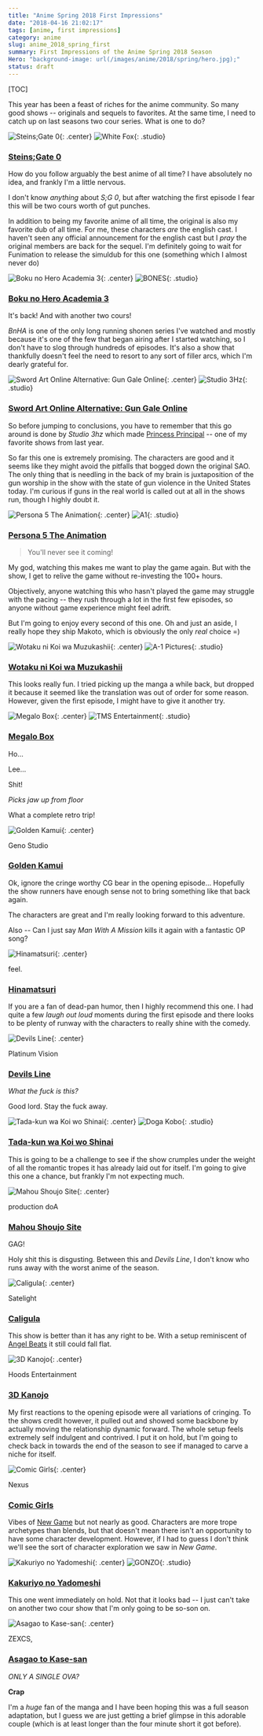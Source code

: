 ```yaml
---
title: "Anime Spring 2018 First Impressions"
date: "2018-04-16 21:02:17"
tags: [anime, first impressions]
category: anime
slug: anime_2018_spring_first
summary: First Impressions of the Anime Spring 2018 Season
Hero: "background-image: url(/images/anime/2018/spring/hero.jpg);"
status: draft
---
```


[TOC]

This year has been a feast of riches for the anime community. So many good shows -- originals and sequels to favorites. At the same time, I need to catch up on last seasons two cour series. What is one to do?



![Steins;Gate 0]({filename}/images/anime/2018/spring/21127-JDu91CY9kHOI.jpg "Steins;Gate 0"){: .center} 
![White Fox]({filename}/images/anime/studios/half/white_fox.png){: .studio}

### [Steins;Gate 0](https://anilist.co/anime/21127)

How do you follow arguably the best anime of all time? I have absolutely no idea, and frankly I'm a little nervous.

I don't know *anything* about *S;G 0*, but after watching the first episode I fear this will be two cours worth of gut punches.

In addition to being my favorite anime of all time, the original is also my favorite dub of all time. For me, these characters *are* the english cast. I haven't seen any official announcement for the english cast but I *pray* the original members are back for the sequel. I'm definitely going to wait for Funimation to release the simuldub for this one (something which I almost never do)



![Boku no Hero Academia 3]({filename}/images/anime/2018/spring/100166-l8ZWtz9oWdXd.jpg "Boku no Hero Academia 3"){: .center} 
![BONES]({filename}/images/anime/studios/half/bones.png){: .studio}

### [Boku no Hero Academia 3](https://anilist.co/anime/100166)

It's back! And with another two cours!

*BnHA* is one of the only long running shonen series I've watched and mostly because it's one of the few that began airing after I started watching, so I don't have to slog through hundreds of episodes. It's also a show that thankfully doesn't feel the need to resort to any sort of filler arcs, which I'm dearly grateful for.



![Sword Art Online Alternative: Gun Gale Online]({filename}/images/anime/2018/spring/100183-v4S2sGAG3A24.jpg "Sword Art Online Alternative: Gun Gale Online"){: .center} 
![Studio 3Hz]({filename}/images/anime/studios/half/studio_3hz.png){: .studio}

### [Sword Art Online Alternative: Gun Gale Online](https://anilist.co/anime/100183)

So before jumping to conclusions, you have to remember that this go around is done by *Studio 3hz* which made [Princess Principal](https://anilist.co/anime/98505/Princess-Principal/) -- one of my favorite shows from last year.

So far this one is extremely promising. The characters are good and it seems like they might avoid the pitfalls that bogged down the original SAO. The only thing that is needling in the back of my brain is juxtaposition of the gun worship in the show with the state of gun violence in the United States today. I'm curious if guns in the real world is called out at all in the shows run, though I highly doubt it.



![Persona 5 The Animation]({filename}/images/anime/2018/spring/99693-aSdObZr9eBC4.jpg "Persona 5 The Animation"){: .center} 
![A1]({filename}/images/anime/studios/half/a1.png){: .studio}

### [Persona 5 The Animation](https://anilist.co/anime/99693)

> You'll never see it coming!

My god, watching this makes me want to play the game again. But with the show, I get to relive the game without re-investing the 100+ hours.

Objectively, anyone watching this who hasn't played the game may struggle with the pacing -- they rush through a lot in the first few episodes, so anyone without game experience might feel adrift.

But I'm going to enjoy every second of this one. Oh and just an aside, I really hope they ship Makoto, which is obviously the only *real* choice =)


![Wotaku ni Koi wa Muzukashii]({filename}/images/anime/2018/spring/99578-JooUZvr8kv6S.jpg "Wotaku ni Koi wa Muzukashii"){: .center} 
![A-1 Pictures]({filename}/images/anime/studios/half/a1.png){: .studio}

### [Wotaku ni Koi wa Muzukashii](https://anilist.co/anime/99578)

This looks really fun. I tried picking up the manga a while back, but dropped it because it seemed like the translation was out of order for some reason. However, given the first episode, I might have to give it another try.



![Megalo Box]({filename}/images/anime/2018/spring/100298-TWXglA9sZtxV.jpg "Megalo Box"){: .center} 
![TMS Entertainment]({filename}/images/anime/studios/half/tms.png){: .studio}

### [Megalo Box](https://anilist.co/anime/100298)

Ho...

Lee...

Shit!

*Picks jaw up from floor*

What a complete retro trip!


![Golden Kamui]({filename}/images/anime/2018/spring/99699-vwSpHdiY2R3L.jpg "Golden Kamui"){: .center} 

<div class="studio">Geno Studio</div>

### [Golden Kamui](https://anilist.co/anime/99699)

Ok, ignore the cringe worthy CG bear in the opening episode... Hopefully the show runners have enough sense not to bring something like that back again.

The characters are great and I'm really looking forward to this adventure.

Also -- Can I just say *Man With A Mission* kills it again with a fantastic OP song?



![Hinamatsuri]({filename}/images/anime/2018/spring/100077-GWWxOmN8WHwe.jpg "Hinamatsuri"){: .center} 

<div class="studio">feel.</div>

### [Hinamatsuri](https://anilist.co/anime/100077)

If you are a fan of dead-pan humor, then I highly recommend this one. I had quite a few *laugh out loud* moments during the first episode and there looks to be plenty of runway with the characters to really shine with the comedy.



![Devils Line]({filename}/images/anime/2018/spring/99531-k0gyWMtCYn2j.jpg "Devils Line"){: .center} 

<div class="studio">Platinum Vision</div>

### [Devils Line](https://anilist.co/anime/99531)

*What the fuck is this?*

Good lord. Stay the fuck away.



![Tada-kun wa Koi wo Shinai]({filename}/images/anime/2018/spring/100179-jDGTOMxtoDkt.jpg "Tada-kun wa Koi wo Shinai"){: .center} 
![Doga Kobo]({filename}/images/anime/studios/half/dogakobo.png){: .studio}

### [Tada-kun wa Koi wo Shinai](https://anilist.co/anime/100179)

This is going to be a challenge to see if the show crumples under the weight of all the romantic tropes it has already laid out for itself. I'm going to give this one a chance, but frankly I'm not expecting much.



![Mahou Shoujo Site]({filename}/images/anime/2018/spring/100010-pL6r0CxkXh2q.jpg "Mahou Shoujo Site"){: .center} 

<div class="studio">production doA</div>

### [Mahou Shoujo Site](https://anilist.co/anime/100010)

GAG!

Holy shit this is disgusting. Between this and *Devils Line*, I don't know who runs away with the worst anime of the season.



![Caligula]({filename}/images/anime/2018/spring/100569-LBfpdDhS4oBE.jpg "Caligula"){: .center} 

<div class="studio">Satelight</div>

### [Caligula](https://anilist.co/anime/100569)

This show is better than it has any right to be. With a setup reminiscent of [Angel Beats](https://anilist.co/anime/6547/Angel-Beats/) it still could fall flat.



![3D Kanojo]({filename}/images/anime/2018/spring/100526-LqDnjcIhDakp.jpg "3D Kanojo"){: .center} 

<div class="studio">Hoods Entertainment</div>

### [3D Kanojo](https://anilist.co/anime/100526)

My first reactions to the opening episode were all variations of cringing. To the shows credit however, it pulled out and showed some backbone by actually moving the relationship dynamic forward. The whole setup feels extremely self indulgent and contrived. I put it on hold, but I'm going to check back in towards the end of the season to see if managed to carve a niche for itself.



![Comic Girls]({filename}/images/anime/2018/spring/99131-DN6yv26YqjBa.jpg "Comic Girls"){: .center} 

<div class="studio">Nexus</div>

### [Comic Girls](https://anilist.co/anime/99131)

Vibes of [New Game](https://anilist.co/anime/21455/New-Game/) but not nearly as good. Characters are more trope archetypes than blends, but that doesn't mean there isn't an opportunity to have some character development. However, if I had to guess I don't think we'll see the sort of character exploration we saw in *New Game*.



![Kakuriyo no Yadomeshi]({filename}/images/anime/2018/spring/100500-39ZWkWQNA5tl.jpg "Kakuriyo no Yadomeshi"){: .center} 
![GONZO]({filename}/images/anime/studios/half/gonzo.png){: .studio}

### [Kakuriyo no Yadomeshi](https://anilist.co/anime/100500)

This one went immediately on hold. Not that it looks bad -- I just can't take on another two cour show that I'm only going to be so-son on.



![Asagao to Kase-san]({filename}/images/anime/2018/spring/99916-BvB7lDcW6eBu.jpg "Asagao to Kase-san"){: .center} 

<div class="studio">ZEXCS, </div>

### [Asagao to Kase-san](https://anilist.co/anime/99916)

*ONLY A SINGLE OVA?*

**Crap**

I'm a *huge* fan of the manga and I have been hoping this was a full season adaptation, but I guess we are just getting a brief glimpse in this adorable couple (which is at least longer than the four minute short it got before).

